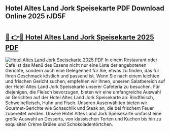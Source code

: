 ## Hotel Altes Land Jork Speisekarte PDF Download Online 2025 rJD5F

# <h2><a href="http://gcbnq84.nevu.top/?p=Hotel+Altes+Land+Jork+Speisekarte">🔗 👉🔴 Hotel Altes Land Jork Speisekarte 2025 PDF</a></h2>

[![Hotel Altes Land Jork Speisekarte 2025 PDF](https://i.imgur.com/dBaPXMq.png)](http://gcbnq84.nevu.top/?p=Hotel+Altes+Land+Jork+Speisekarte)
In einem Restaurant oder Café ist das Menü des Essens nicht nur eine Liste der angebotenen Gerichte, sondern auch eine Gelegenheit für Sie, etwas zu finden, das für Ihren Geschmack köstlich und passend ist. Wenn Sie nach einem leichten und frischen Gericht suchen, empfehlen wir Ihnen, unseren Salatbereich auf der Hotel Altes Land Jork Speisekarte unserer Cafeteria zu besuchen. Für diejenigen, die Fleisch bevorzugen, bieten wir eine umfangreiche Auswahl an Gerichten auf der Hotel Altes Land Jork Speisekarte an: Rindfleisch, Schweinefleisch, Huhn und Fisch. Unseren Auserwählten bieten wir Gourmet-Gerichte wie Schaschlik und Steak an, die bei frischem Feuer zubereitet werden. Unsere Hotel Altes Land Jork Speisekarte umfasst eine große Auswahl an Desserts, von klassischen Torten und Kuchen bis hin zu exquisiten Crème Brûlée und Schokoladentörtchen.
